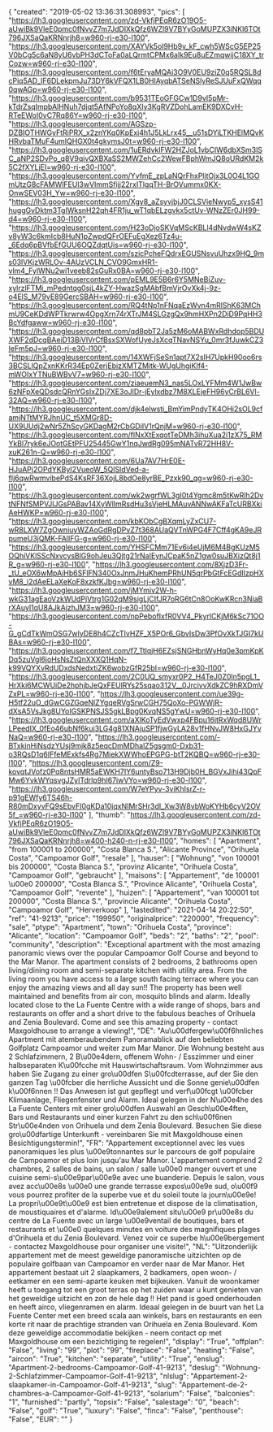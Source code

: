 {
"created": "2019-05-02 13:36:31.308993",
"pics": [
"https://lh3.googleusercontent.com/zd-VkfjPEqR6zO19O5-aUwiBk9VleE0pmc0fNvvZ7m7JdDlXkQfz6WZl9V7BYyGoMUPZX3iNKl6TOt796JXSaQaKRNnrjh8=w960-rj-e30-l100",
"https://lh3.googleusercontent.com/XAYVk5ol9Hb9v_kF_cwh5WScG5EP25V0bCg5c6aN8yU6vbPH3dCToFa0aLQrmtCPMx6aIk9Eu8uEZmqwijC18XY_trCozw=w960-rj-e30-l100",
"https://lh3.googleusercontent.com/f6tEryaMQAi3O9V0EU9ziZ0q5RQSL8dcPiq5AD_IF6DLekpmJu73DY6kVFQX1LB0HlAyqbATSeNSlyReSJUuFxQWqq0qwAGp=w960-rj-e30-l100",
"https://lh3.googleusercontent.com/b9531TEoGFGCw1D9vI5pMr-kTdrZsqImpbAlHNuh7djqt5AfNPoYo8qXIy3KgRVZDohLamEK9DXCvH-RTeEWoI0vC7Rq86Y=w960-rj-e30-l100",
"https://lh3.googleusercontent.com/AGSzp-DZBIOTHWGyFtRiPRX_x2znYKq0KpExi4h1J5LkLrx45__u51sDYiLTKHElMQvKHRvbaTMuF4umIQHGX0t4gkymsJ0t=w960-rj-e30-l100",
"https://lh3.googleusercontent.com/1uERdvklFW2HZJoL1vbCIW6dbXSm3lSC_aNP2SDvPo_q8V9qivQXBXaSS2MWZehCc2WewFBphWmJQ8oURdKM2k5C2fXYLjEI=w960-rj-e30-l100",
"https://lh3.googleusercontent.com/YvfmE_zpLaNQrFhxPljtOjx3L0O4L1GOmUtzG8cFAMWlFEUl3wVImmSfijj22rxITlgqTH-BrOVummx0KX-OnwSEV03H_Yw=w960-rj-e30-l100",
"https://lh3.googleusercontent.com/Xgy8_aZsyvjbjJ0CLSVieNwyp5_xysS41huggGvDktm3TgIWksnH22qh4FR1ju_wT1qbELzgvkx5ctUv-WNzZEr0JH99-d4=w960-rj-e30-l100",
"https://lh3.googleusercontent.com/H23oDjoSKVqMScKBLl4dNvdwW4sKZv8yW3c6kmIcb8HuN1pZwpdQFrOEFuEgXez6Tz4u-_6Edq6pBVfbEfGUU6OQZdqtUis=w960-rj-e30-l100",
"https://lh3.googleusercontent.com/szicPcheFQdrxEGUSNsvuUhzx9HQ_9ms03lVKjzWRLOv-4AUzVCLN_CVO9GmxHR1-vlm4_FylWNu2wi1veeb82sGuRx0BA=w960-rj-e30-l100",
"https://lh3.googleusercontent.com/pEML9E5B6r6Y5MNeBiZuv-xylrzlFTMi_mPedntqg0sjL4kZY-HwazSgMAbfBmVjrOvXk4j-9z-o4ElS_M79vE89GercSBAH=w960-rj-e30-l100",
"https://lh3.googleusercontent.com/RQ4tNp1nFNqaEzWvn4mRlShK63MChmU9CeKDdWPTkrwrw4OpgXrn74rXTrJM4SLGzgQx9hmHXPn2DiD9PqHH3BcYdfgaww=w960-rj-e30-l100",
"https://lh3.googleusercontent.com/qd8pbT2Ja5zM6oMABWxRdhdop5BDUXWF2dDcqBAeiD13BiVIVrCfBsxSXWofUyeJsXcqTNavNSYu_0mr3fJuwkCZ3IeFm5pJ=w960-rj-e30-l100",
"https://lh3.googleusercontent.com/14XWFjSeSn1apt7X2sIH7UpkH90oo6rs3BCSLlQpZxnKKrR34Ep0ZerjEbizXMTZMitk-WUgUhgiKIf4-mWOIxYTNuBWBvV7=w960-rj-e30-l100",
"https://lh3.googleusercontent.com/ziaeuemN3_nas5LOxLYFMm4W1JwBw6zNFpXeQDsdcQRnYGsIxZDj7XE3oJlDr-jEylxdbz7M8XLEjeFH96yCrBL6Vl-32AQ=w960-rj-e30-l100",
"https://lh3.googleusercontent.com/djk4elwsti_BmYimPndyTK4OHi2sOL9cfamjNTtMYRJhnUC_t5XMGr8D-UX9UUdj2wNr5ZhScyGKDagM2rCbGDiIV1rQnjM=w960-rj-e30-l100",
"https://lh3.googleusercontent.com/flNxXtExqotTeDMh3ihuXua2i1zX75_RMYkBl7ryk6eJOotGEtPFU25445GwY1nqJwdRg095mNATvR72HH8V-xuK261n-Q=w960-rj-e30-l100",
"https://lh3.googleusercontent.com/6Ua7AV7HrE0E-HJuAPj2OPdYKByI2VueoW_5QlSIdVed-a-fIj6qwRwmvibePdS4KsRF36XojL8bdOe8yrBE_Pzxk90_qg=w960-rj-e30-l100",
"https://lh3.googleusercontent.com/wk2wgrfWL3gI0t4Ygmc8m5tKwRlh2DvtNFNfSMPVJlJGsPABav14XyWlImRsdHu3sVjeHLMAuvANNwAKFaTcURBXkiAeHWKP=w960-rj-e30-l100",
"https://lh3.googleusercontent.com/kbKObCgBXqmLyZxCU7-wR8LXW7ZgOwniuyWZAoGdRgDPvZ7t368AUaQVTnWPG4F7Cff4gKA9eJRpumeU3jQMK-FAlIFG-g=w960-rj-e30-l100",
"https://lh3.googleusercontent.com/YHSFCMm71Ev6i4eUjM6M4BgKUzM5OQhiVKlSScNxvcysBlG9ohJeu3Qjtg21rNaIEynJCpaK5nZ1gw0suJBXizQt8j1R_g=w960-rj-e30-l100",
"https://lh3.googleusercontent.com/8XjzD3Fr-_tU_eOX6wMpAiHb6SFlFN340OxJnmJHuKhemPRhUN5qrPbGtFcEGdlIzpHXvM8_i2dAeELaXeKoF8xzkfKJbg=w960-rj-e30-l100",
"https://lh3.googleusercontent.com/jMYmiv2W-h-wkG31agEaoVzkWUdPjVtrg1G02qM9sigLjCIfJR7oRG6tCn8OoKwKRcn3NiaBrXAuyl1qU8AJkAjzhJM3=w960-rj-e30-l100",
"https://lh3.googleusercontent.com/npPebofIxfR0VV4_PkyrlCKjM6kSc71OO-G_gCdTkWmOSG7wIyDE8h4CZcTIvHZF_X5POr6_GbvIsDw3PfOvXkTJGI7kUBAs=w960-rj-e30-l100",
"https://lh3.googleusercontent.com/f7_TtlqjH6EZsjSNGHbnWyHq0e3pmKpKDq5zuVgl6joHsNsZtQnXXXQ1HqN-k99VQYXvRdUDxdsNedxtiZK6wobzGfR25bI=w960-rj-e30-l100",
"https://lh3.googleusercontent.com/2C0UQ_smyxr0P2_H4TeJ0Z0ln5pgL1_HrXki6MCWUiDe2hphjbJeQxFEUlRYs25sqao312V__0JrcivvXdkZC9hRXDmVZxPL=w960-rj-e30-l100",
"https://lh3.googleusercontent.com/ue39g-H5tf22uO_dGwCGZGqeNlZYgqeRVgSrwCGH75QoXo-PGWWjR-dXsA5VsJkg8UYoIGSKPNSJS5gkLBpg0KvqNS5gYwU=w960-rj-e30-l100",
"https://lh3.googleusercontent.com/aXlKoTyEdVwxp4FBpu16jtRxWqd8UWrLPeedIX_0fEo46ubNf6kui3LG4g81XNAjuSP1fjwGyLA28v1fHNvJW8HxGJYvNaQ=w960-rj-e30-l100",
"https://lh3.googleusercontent.com/-BTxkinHiNsdzYUsj9mjk8z5eqcDmMDhalZ5gsgm0-Dxb31-o3RQsD1q6IFfeMExkfs4Rg7MiekXWWhoEPGPG-btT2KQBQ=w960-rj-e30-l100",
"https://lh3.googleusercontent.com/Z9-kovqtJVofz0Pq8ntsHMR5aEWKH7IY6untyBso713H9Djb0H_BGVxJihi43QpFMw6YvkWYqsvgJZyITdrlp9hI67iwVYo=w960-rj-e30-l100",
"https://lh3.googleusercontent.com/W7eYPyv-3yiKhIsrZ-r-p91gEWfy6TS46h-R80mDxyvFQ9sEbvFI0gKDa10jqxNIMrSHr3dI_Xw3W8vbWoKYHb6cyV2OV5f_=w960-rj-e30-l100"
],
"thumb": "https://lh3.googleusercontent.com/zd-VkfjPEqR6zO19O5-aUwiBk9VleE0pmc0fNvvZ7m7JdDlXkQfz6WZl9V7BYyGoMUPZX3iNKl6TOt796JXSaQaKRNnrjh8=w400-h240-n-rj-e30-l100",
"homes": [
"Apartment",
"from 100001 to 200000",
"Costa Blanca S.",
"Alicante Province",
"Orihuela Costa",
"Campoamor Golf",
"resale"
],
"hauser": [
"Wohnung",
"von 100001 bis 200000",
"Costa Blanca S.",
"provinz Alicante",
"Orihuela Costa",
"Campoamor Golf",
"gebraucht"
],
"maisons": [
"Appartement",
"de 100001 \u00e0 200000",
"Costa Blanca S.",
"Province Alicante",
"Orihuela Costa",
"Campoamor Golf",
"revente"
],
"huizen": [
"Appartement",
"van 100001 tot 200000",
"Costa Blanca S.",
"provincie Alicante",
"Orihuela Costa",
"Campoamor Golf",
"Herverkoop"
],
"lastedited": "2021-04-14 20:22:50",
"ref": "41-9213",
"price": "199950",
"originalprice": "220000",
"frequency": "sale",
"ptype": "Apartment",
"town": "Orihuela Costa",
"province": "Alicante",
"location": "Campoamor Golf",
"beds": "2",
"baths": "2",
"pool": "community",
"description": "Exceptional apartment with the most amazing panoramic  views over the popular Campoamor Golf Course and beyond to the Mar  Manor.  The apartment consists of 2 bedrooms, 2 bathrooms open  living/dining room and semi-separate kitchen with utility area. From the  living room you have access to a large south facing terrace where you can  enjoy the amazing views and all day sun!! The property has been well  maintained and benefits from air con, mosquito blinds and alarm. Ideally  located close to the La Fuente Centre with a wide range of shops, bars and  restaurants on offer and a short drive to the fabulous beaches of Orihuela  and Zenia Boulevard. Come and see this amazing property - contact  Maxgoldhouse to arrange a viewing!",
"DE": "Au\u00dfergew\u00f6hnliches Apartment mit atemberaubendem Panoramablick auf den beliebten Golfplatz Campoamor und weiter zum Mar Manor. Die Wohnung besteht aus 2 Schlafzimmern, 2 B\u00e4dern, offenem Wohn- / Esszimmer und einer halbseparaten K\u00fcche mit Hauswirtschaftsraum. Vom Wohnzimmer aus haben Sie Zugang zu einer gro\u00dfen S\u00fcdterrasse, auf der Sie den ganzen Tag \u00fcber die herrliche Aussicht und die Sonne genie\u00dfen k\u00f6nnen !! Das Anwesen ist gut gepflegt und verf\u00fcgt \u00fcber Klimaanlage, Fliegenfenster und Alarm. Ideal gelegen in der N\u00e4he des La Fuente Centers mit einer gro\u00dfen Auswahl an Gesch\u00e4ften, Bars und Restaurants und einer kurzen Fahrt zu den sch\u00f6nen Str\u00e4nden von Orihuela und dem Zenia Boulevard. Besuchen Sie diese gro\u00dfartige Unterkunft - vereinbaren Sie mit Maxgoldhouse einen Besichtigungstermin!",
"FR": "Appartement exceptionnel avec les vues panoramiques les plus \u00e9tonnantes sur le parcours de golf populaire de Campoamor et plus loin jusqu'au Mar Manor. L'appartement comprend 2 chambres, 2 salles de bains, un salon / salle \u00e0 manger ouvert et une cuisine semi-s\u00e9par\u00e9e avec une buanderie. Depuis le salon, vous avez acc\u00e8s \u00e0 une grande terrasse expos\u00e9e sud, o\u00f9 vous pourrez profiter de la superbe vue et du soleil toute la journ\u00e9e! La propri\u00e9t\u00e9 est bien entretenue et dispose de la climatisation, de moustiquaires et d'alarme. Id\u00e9alement situ\u00e9 pr\u00e8s du centre de La Fuente avec un large \u00e9ventail de boutiques, bars et restaurants et \u00e0 quelques minutes en voiture des magnifiques plages d'Orihuela et du Zenia Boulevard. Venez voir ce superbe h\u00e9bergement - contactez Maxgoldhouse pour organiser une visite!",
"NL": "Uitzonderlijk appartement met de meest geweldige panoramische uitzichten op de populaire golfbaan van Campoamor en verder naar de Mar Manor. Het appartement bestaat uit 2 slaapkamers, 2 badkamers, open woon- / eetkamer en een semi-aparte keuken met bijkeuken. Vanuit de woonkamer heeft u toegang tot een groot terras op het zuiden waar u kunt genieten van het geweldige uitzicht en zon de hele dag !! Het pand is goed onderhouden en heeft airco, vliegenramen en alarm. Ideaal gelegen in de buurt van het La Fuente Center met een breed scala aan winkels, bars en restaurants en een korte rit naar de prachtige stranden van Orihuela en Zenia Boulevard. Kom deze geweldige accommodatie bekijken - neem contact op met Maxgoldhouse om een bezichtiging te regelen!",
"display": "True",
"offplan": "False",
"living": "99",
"plot": "99",
"fireplace": "False",
"heating": "False",
"aircon": "True",
"kitchen": "separate",
"utility": "True",
"enslug": "Apartment-2-bedrooms-Campoamor-Golf-41-9213",
"deslug": "Wohnung-2-Schlafzimmer-Campoamor-Golf-41-9213",
"nlslug": "Appartement-2-slaapkamer-in-Campoamor-Golf-41-9213",
"slug": "Appartement-de-2-chambres-a-Campoamor-Golf-41-9213",
"solarium": "False",
"balconies": "1",
"furnished": "partly",
"topsix": "False",
"salestage": "0",
"beach": "False",
"golf": "True",
"luxury": "False",
"finca": "False",
"penthouse": "False",
"EUR": ""
}